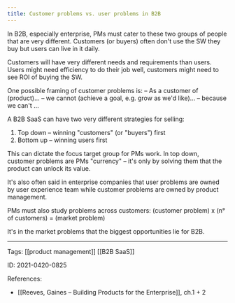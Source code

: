 ```yaml
---
title: Customer problems vs. user problems in B2B
---
```


In B2B, especially enterprise, PMs must cater to these two groups of people that are very different. Customers (or buyers) often don't use the SW they buy but users can live in it daily.

Customers will have very different needs and requirements than users. Users might need efficiency to do their job well, customers might need to see ROI of buying the SW.

One possible framing of customer problems is:
– As a customer of (product)...
– we cannot (achieve a goal, e.g. grow as we'd like)...
– because we can't ...

A B2B SaaS can have two very different strategies for selling:
1) Top down – winning "customers" (or "buyers") first
2) Bottom up – winning users first

This can dictate the focus target group for PMs work. In top down, customer problems are PMs "currency" – it's only by solving them that the product can unlock its value.

It's also often said in enterprise companies that user problems are owned by user experience team while customer problems are owned by product management.

PMs must also study problems across customers:
(customer problem) x (n° of customers) = (market problem)

It's in the market problems that the biggest opportunities lie for B2B.

---

Tags: [[product management]] [[B2B SaaS]]

ID: 2021-0420-0825

References:
- [[Reeves, Gaines – Building Products for the Enterprise]], ch.1 + 2
